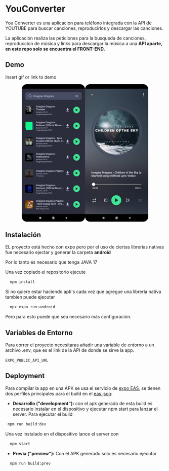 

# YouConverter

You Converter es una aplicacion para teléfono integrada con la API de YOUTUBE para buscar canciones, reproducirlos y descargar las canciones.

La aplicación realiza las peticiones para la busqueda de canciones, reproduccion de música y links para descargar la música a una **API aparte, en este repo solo se encuentra el FRONT-END.**
## Demo

Insert gif or link to demo

<div style="display: flex; justify-content: center; align-items: center; flex-direction:row">
    <img src="https://raw.githubusercontent.com/GabrielValero/YouConverter/readme/assets/ShowMain.png?raw=true" width="200">
    <img src="https://raw.githubusercontent.com/GabrielValero/YouConverter/readme/assets/ShowPlayer.png?raw=true" width="200">
</div>

## Instalación

EL proyecto está hecho con expo pero por el uso de ciertas librerías nativas fue necesario ejectar y generar la carpeta **android**

Por lo tanto es necesario que tenga JAVA 17

Una vez copiado el repositorio ejecute
```bash
  npm install
```
Si no quiere estar haciendo apk's cada vez que agregue una librería nativa tambien puede ejecutar

```bash
  npx expo run:android
```
Pero para esto puede que sea necesario más configuración.
## Variables de Entorno

Para correr el proyecto necesitaras añadir una variable de entorno a un archivo .env, que es el link de la API de donde se sirve la app.

`EXPO_PUBLIC_API_URL`

## Deployment

Para compilar la app en una APK se usa el servicio de [expo EAS](https://expo.dev/eas), se tienen dos perfiles principales para el build en el [eas.json](https://github.com/GabrielValero/YouConverter/blob/master/eas.json):
 
 - **Desarrollo ("development"):** con el apk generado de esta build es necesario instalar en el dispositivo y ejecutar npm start para lanzar el server.
 Para ejecutar el build
 ```bash
  npm run build:dev
```
Una vez instalado en el dispositivo lance el server con 
```bash
  npm start
```
 - **Previa ("preview"):** Con el APK generado solo es necesario ejecutar

```bash
  npm run build:prev
```
